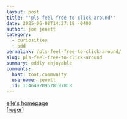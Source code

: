 ```yaml
---
layout: post
title: "'pls feel free to click around'"
date: 2025-06-08T14:27:18 -0400
author: joe jenett
category:
  - curiosities
  - odd
permalink: /pls-feel-free-to-click-around/
slug: pls-feel-free-to-click-around
summary: oddly enjoyable
comments:
  host: toot.community
  username: jenett
  id: 114649209578197818
---
```

<a title="elle" href="https://ellesho.me/">elle's homepage</a><br>[<a title="source" href="https://pinboard.in/u:roger">roger</a>]

<a href="https://brid.gy/publish/mastodon"></a>